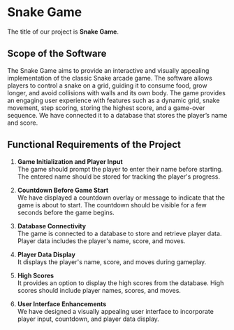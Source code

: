 # Snake Game

The title of our project is **Snake Game**.

## Scope of the Software

The Snake Game aims to provide an interactive and visually appealing implementation of the classic Snake arcade game. The software allows players to control a snake on a grid, guiding it to consume food, grow longer, and avoid collisions with walls and its own body. The game provides an engaging user experience with features such as a dynamic grid, snake movement, step scoring, storing the highest score, and a game-over sequence. We have connected it to a database that stores the player’s name and score.

## Functional Requirements of the Project

1. **Game Initialization and Player Input**  
   The game should prompt the player to enter their name before starting. The entered name should be stored for tracking the player's progress.

2. **Countdown Before Game Start**  
   We have displayed a countdown overlay or message to indicate that the game is about to start. The countdown should be visible for a few seconds before the game begins.

3. **Database Connectivity**  
   The game is connected to a database to store and retrieve player data. Player data includes the player's name, score, and moves.

4. **Player Data Display**  
   It displays the player's name, score, and moves during gameplay.

5. **High Scores**  
   It provides an option to display the high scores from the database. High scores should include player names, scores, and moves.

6. **User Interface Enhancements**  
   We have designed a visually appealing user interface to incorporate player input, countdown, and player data display.
